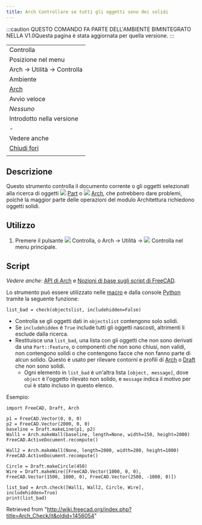```yaml
---
title: Arch Controllare se tutti gli oggetti sono dei solidi
---
```


:::caution
QUESTO COMANDO FA PARTE DELL'AMBIENTE BIMINTEGRATO NELLA V1.0Questa pagina è stata aggiornata per quella versione.
:::

|                                                         |
| ------------------------------------------------------- |
| Controlla                                               |
| Posizione nel menu                                      |
| Arch → Utilità → Controlla                              |
| Ambiente                                                |
| [Arch](/Arch_Workbench/it "Arch Workbench/it")          |
| Avvio veloce                                            |
| _Nessuno_                                               |
| Introdotto nella versione                               |
| -                                                       |
| Vedere anche                                            |
| [Chiudi fori](/Arch_CloseHoles/it "Arch CloseHoles/it") |
|                                                         |

## Descrizione

Questo strumento controlla il documento corrente o gli oggetti selezionati alla ricerca di oggetti ![](/images/Workbench_Part.svg) [Part](/Part_Workbench/it "Part Workbench/it") o ![](/images/Workbench_Arch.svg) [Arch](/Arch_Workbench/it "Arch Workbench/it"), che potrebbero dare problemi, poiché la maggior parte delle operazioni del modulo Architettura richiedono oggetti solidi.

## Utilizzo

1. Premere il pulsante ![](/images/Arch_Check.svg) Controlla, o Arch → Utilità → ![](/images/Arch_Check.svg) Controlla nel menu principale.

## Script

_Vedere anche:_ [API di Arch](/Arch_API/it "Arch API/it") e [Nozioni di base sugli script di FreeCAD](/FreeCAD_Scripting_Basics/it "FreeCAD Scripting Basics/it").

Lo strumento può essere utilizzato nelle [macro](/Macros/it "Macros/it") e dalla console [Python](/Python/it "Python/it") tramite la seguente funzione:

```
list_bad = check(objectslist, includehidden=False)

```

- Controlla se gli oggetti dati in `objectslist` contengono solo solidi.
- Se `includehidden` è `True` include tutti gli oggetti nascosti, altrimenti li esclude dalla ricerca.
- Restituisce una `list_bad`, una lista con gli oggetti che non sono derivati da una `Part::Feature`, o componenti che non sono chiusi, non validi, non contengono solidi o che contengono facce che non fanno parte di alcun solido. Questo è usato per rilevare contorni e profili di [Arch](/Arch_Workbench/it "Arch Workbench/it") o [Draft](/Draft_Workbench/it "Draft Workbench/it") che non sono solidi.
  - Ogni elemento in `list_bad` è un'altra lista `[object, message]`, dove `object` è l'oggetto rilevato non solido, e `message` indica il motivo per cui è stato incluso in questo elenco.

Esempio:

```
import FreeCAD, Draft, Arch

p1 = FreeCAD.Vector(0, 0, 0)
p2 = FreeCAD.Vector(2000, 0, 0)
baseline = Draft.makeLine(p1, p2)
Wall1 = Arch.makeWall(baseline, length=None, width=150, height=2000)
FreeCAD.ActiveDocument.recompute()

Wall2 = Arch.makeWall(None, length=2000, width=200, height=1000)
FreeCAD.ActiveDocument.recompute()

Circle = Draft.makeCircle(450)
Wire = Draft.makeWire([FreeCAD.Vector(1000, 0, 0), FreeCAD.Vector(1500, 1000, 0), FreeCAD.Vector(2500, -1000, 0)])

list_bad = Arch.check([Wall1, Wall2, Circle, Wire], includehidden=True)
print(list_bad)

```

Retrieved from "<http://wiki.freecad.org/index.php?title=Arch_Check/it&oldid=1456054>"
